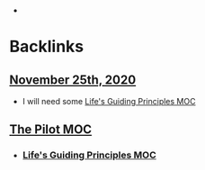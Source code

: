 - 

# Backlinks
## [November 25th, 2020](<November 25th, 2020.md>)
- I will need some [Life's Guiding Principles MOC](<Life's Guiding Principles MOC.md>)

## [The Pilot MOC](<The Pilot MOC.md>)
- ### [Life's Guiding Principles MOC](<Life's Guiding Principles MOC.md>)


